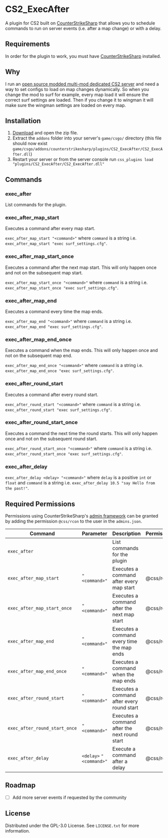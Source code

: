 # CS2_ExecAfter  
  
A plugin for CS2 built on [CounterStrikeSharp](https://docs.cssharp.dev/) that allows you to schedule commands to run on server events (i.e. after a map change) or with a delay.

## Requirements

In order for the plugin to work, you must have [CounterStrikeSharp](https://docs.cssharp.dev/guides/getting-started/) installed.

## Why

I run an [open source modded multi-mod dedicated CS2 server](https://github.com/kus/cs2-modded-server) and need a way to set configs to load on map changes dynamically. So when you change the mod to surf for example, every map load it will ensure the correct surf settings are loaded. Then if you change it to wingman it will make sure the wingman settings are loaded on every map.

## Installation

1) [Download](https://github.com/kus/CS2_ExecAfter/releases/) and open the zip file.
2) Extract the `addons` folder into your server's `game/csgo/` directory (this file should now exist `game/csgo/addons/counterstrikesharp/plugins/CS2_ExecAfter/CS2_ExecAfter.dll`)
3) Restart your server or from the server console run `css_plugins load "plugins/CS2_ExecAfter/CS2_ExecAfter.dll"`

## Commands

### exec_after

List commands for the plugin.

### exec_after_map_start

Executes a command after every map start.

`exec_after_map_start "<command>"` where `command` is a string i.e. `exec_after_map_start "exec surf_settings.cfg"`.

### exec_after_map_start_once

Executes a command after the next map start. This will only happen once and not on the subsequent map start.

`exec_after_map_start_once "<command>"` where `command` is a string i.e. `exec_after_map_start_once "exec surf_settings.cfg"`.

### exec_after_map_end

Executes a command every time the map ends.

`exec_after_map_end "<command>"` where `command` is a string i.e. `exec_after_map_end "exec surf_settings.cfg"`.

### exec_after_map_end_once

Executes a command when the map ends. This will only happen once and not on the subsequent map end.

`exec_after_map_end_once "<command>"` where `command` is a string i.e. `exec_after_map_end_once "exec surf_settings.cfg"`.

### exec_after_round_start

Executes a command after every round start.

`exec_after_round_start "<command>"` where `command` is a string i.e. `exec_after_round_start "exec surf_settings.cfg"`.

### exec_after_round_start_once

Executes a command the next time the round starts. This will only happen once and not on the subsequent round start.

`exec_after_round_start_once "<command>"` where `command` is a string i.e. `exec_after_round_start_once "exec surf_settings.cfg"`.

### exec_after_delay

`exec_after_delay <delay> "<command>"` where `delay` is a positive `int` or `float` and `command` is a string i.e. `exec_after_delay 10.5 "say Hello from the past!"`.
  
## Required Permissions

Permissions using CounterStrikeSharp's [admin framework](https://docs.cssharp.dev/admin-framework/defining-admins/) can be granted by adding the permission `@css/rcon` to the user in the `admins.json`.

| Command                       | Parameter               | Description                                      | Permissions |
|-------------------------------|-------------------------|--------------------------------------------------|-------------|
| `exec_after`                  |                         | List commands for the plugin                     |             |
| `exec_after_map_start`        | `"<command>"`           | Executes a command after every map start         | @css/rcon   |
| `exec_after_map_start_once`   | `"<command>"`           | Executes a command after the next map start      | @css/rcon   |
| `exec_after_map_end`          | `"<command>"`           | Executes a command every time the map ends       | @css/rcon   |
| `exec_after_map_end_once`     | `"<command>"`           | Executes a command when the map ends             | @css/rcon   |
| `exec_after_round_start`      | `"<command>"`           | Executes a command after every round start       | @css/rcon   |
| `exec_after_round_start_once` | `"<command>"`           | Executes a command after the next round start    | @css/rcon   |
| `exec_after_delay`            | `<delay>` `"<command>"` | Execute a command after a delay | @css/rcon      | @css/rcon   |

## Roadmap

- [ ] Add more server events if requested by the community

## License

Distributed under the GPL-3.0 License. See `LICENSE.txt` for more information.
